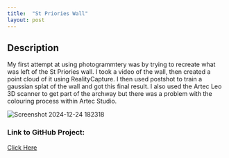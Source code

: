 ```yaml
---
title:  "St Priories Wall"
layout: post
---
```


## Description
My first attempt at using photogrammtery was by trying to recreate what was left of the St Priories wall.
I took a video of the wall, then created a point cloud of it using RealityCapture.
I then used postshot to train a gaussian splat of the wall and got this final result.
I also used the Artec Leo 3D scanner to get part of the archway but there was a problem with the colouring process within Artec Studio.

![Screenshot 2024-12-24 182318](https://github.com/user-attachments/assets/ef50bbba-7d6d-488e-9053-ad6ebf685f4a)


### Link to GitHub Project:
[Click Here](https://github.com/OnlyRyNMC/StPriroryWall)
